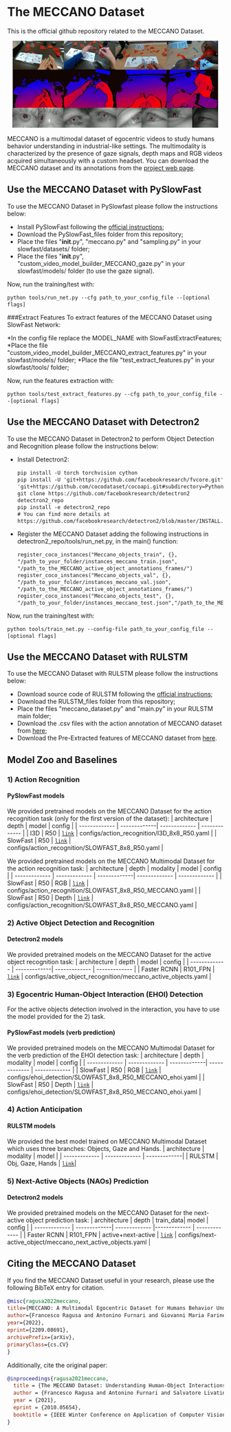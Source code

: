 # The MECCANO Dataset

This is the official github repository related to the MECCANO Dataset.

<div align="center">
  <img src="images/MECCANO_Multimodal.gif"/>
</div>

MECCANO is a multimodal dataset of egocentric videos to study humans behavior understanding in industrial-like settings. The multimodality is characterized by the presence of gaze signals, depth maps and RGB videos acquired simultaneously with a custom headset. You can download the MECCANO dataset and its annotations from the [project web page](https://iplab.dmi.unict.it/MECCANO/).

## Use the MECCANO Dataset with PySlowFast
To use the MECCANO Dataset in PySlowfast please follow the instructions below:

* Install PySlowFast following the [official instructions](https://github.com/facebookresearch/SlowFast/blob/master/INSTALL.md);
* Download the PySlowFast_files folder from this repository;
* Place the files "__init__.py", "meccano.py" and "sampling.py" in your slowfast/datasets/ folder;
* Place the files "__init__.py", "custom_video_model_builder_MECCANO_gaze.py" in your slowfast/models/ folder (to use the gaze signal).

Now, run the training/test with:
```
python tools/run_net.py --cfg path_to_your_config_file --[optional flags]
```
###Extract Features
To extract features of the MECCANO Dataset using SlowFast Network:

*In the config file replace the MODEL_NAME with SlowFastExtractFeatures;
*Place the file "custom_video_model_builder_MECCANO_extract_features.py" in your slowfast/models/ folder;
*Place the file "test_extract_features.py" in your slowfast/tools/ folder;

Now, run the features extraction with:
```
python tools/test_extract_features.py --cfg path_to_your_config_file --[optional flags]
```


## Use the MECCANO Dataset with Detectron2
To use the MECCANO Dataset in Detectron2 to perform Object Detection and Recognition please follow the instructions below:

* Install Detectron2:
    ```
    pip install -U torch torchvision cython
    pip install -U 'git+https://github.com/facebookresearch/fvcore.git' 'git+https://github.com/cocodataset/cocoapi.git#subdirectory=PythonAPI'
    git clone https://github.com/facebookresearch/detectron2 detectron2_repo
    pip install -e detectron2_repo
    # You can find more details at https://github.com/facebookresearch/detectron2/blob/master/INSTALL.md
    ```
* Register the MECCANO Dataset adding the following instructions in detectron2_repo/tools/run_net.py, in the main() function:
    ```
    register_coco_instances("Meccano_objects_train", {}, "/path_to_your_folder/instances_meccano_train.json", "/path_to_the_MECCANO_active_object_annotations_frames/")
    register_coco_instances("Meccano_objects_val", {}, "/path_to_your_folder/instances_meccano_val.json", "/path_to_the_MECCANO_active_object_annotations_frames/")
    register_coco_instances("Meccano_objects_test", {}, "/path_to_your_folder/instances_meccano_test.json","/path_to_the_MECCANO_active_object_annotations_frames/")
    ```

Now, run the training/test with:
```
python tools/train_net.py --config-file path_to_your_config_file --[optional flags]
```

## Use the MECCANO Dataset with RULSTM
To use the MECCANO Dataset with RULSTM please follow the instructions below:

* Download source code of RULSTM following the [official instructions](https://github.com/fpv-iplab/rulstm);
* Download the RULSTM_files folder from this repository;
* Place the files "meccano_dataset.py" and "main.py" in your RULSTM main folder;
* Download the .csv files with the action annotation of MECCANO dataset from [here](https://iplab.dmi.unict.it/sharing/MECCANO/MECCANO_action_annotations.zip);
* Download the Pre-Extracted features of MECCANO dataset from [here](https://iplab.dmi.unict.it/sharing/MECCANO/RULSTM_MECCANO_features.zip).

## Model Zoo and Baselines

### 1) Action Recognition

#### PySlowFast models

We provided pretrained models on the MECCANO Dataset for the action recognition task (only for the first version of the dataset):
| architecture | depth |  model  | config |
| ------------- | -------------| ------------- | ------------- |
| I3D | R50 | [`link`](https://iplab.dmi.unict.it/sharing/MECCANO/models/action_recognition/first_version/I3D_8x8_R50_MECCANO.pyth) | configs/action_recognition/I3D_8x8_R50.yaml |
| SlowFast | R50 | [`link`](https://iplab.dmi.unict.it/sharing/MECCANO/models/action_recognition/first_version/SLOWFAST_8x8_R50_MECCANO.pyth) | configs/action_recognition/SLOWFAST_8x8_R50.yaml |

We provided pretrained models on the MECCANO Multimodal Dataset for the action recognition task:
| architecture | depth | modality | model  | config |
| ------------- | ------------- | -------------| ------------- | ------------- |
| SlowFast | R50 | RGB | [`link`](https://iplab.dmi.unict.it/sharing/MECCANO/models/action_recognition/SLOWFAST_8x8_R50_RGB_MECCANO.pyth) | configs/action_recognition/SLOWFAST_8x8_R50_MECCANO.yaml |
| SlowFast | R50 | Depth | [`link`](https://iplab.dmi.unict.it/sharing/MECCANO/models/action_recognition/SLOWFAST_8x8_R50_Depth_MECCANO.pyth) | configs/action_recognition/SLOWFAST_8x8_R50_MECCANO.yaml |

### 2) Active Object Detection and Recognition
#### Detectron2 models

We provided pretrained models on the MECCANO Dataset for the active object recognition task:
| architecture | depth |  model  | config |
| ------------- | -------------| ------------- | ------------- |
| Faster RCNN | R101_FPN | [`link`](https://iplab.dmi.unict.it/sharing/MECCANO/models/active_object_recognition/MECCANO_active_objects.pth) | configs/active_object_recognition/meccano_active_objects.yaml |

### 3) Egocentric Human-Object Interaction (EHOI) Detection

For the active objects detection involved in the interaction, you have to use the model provided for the 2) task.

#### PySlowFast models (verb prediction)

We provided pretrained models on the MECCANO Multimodal Dataset for the verb prediction of the EHOI detection task:
| architecture | depth | modality | model  | config |
| ------------- | ------------- | -------------| ------------- | ------------- |
| SlowFast | R50 | RGB | [`link`](https://iplab.dmi.unict.it/sharing/MECCANO/models/ehoi_detection/SLOWFAST_8x8_R50_RGB_MECCANO_verbs.pyth) | configs/ehoi_detection/SLOWFAST_8x8_R50_MECCANO_ehoi.yaml |
| SlowFast | R50 | Depth | [`link`](https://iplab.dmi.unict.it/sharing/MECCANO/models/ehoi_detection/SLOWFAST_8x8_R50_Depth_MECCANO_verbs.pyth) | configs/ehoi_detection/SLOWFAST_8x8_R50_MECCANO_ehoi.yaml |


### 4) Action Anticipation

#### RULSTM models

We provided the best model trained on MECCANO Multimodal Dataset which uses three branches: Objects, Gaze and Hands.
| architecture | modality | model |
| ------------- | ------------- | -------------| 
| RULSTM | Obj, Gaze, Hands | [`link`](https://iplab.dmi.unict.it/sharing/MECCANO/models/action_anticipation/MECCANO_RULSTM-anticipation_0.25_6_8_fusion_mt5r_best.pth.tar)|

### 5) Next-Active Objects (NAOs) Prediction
#### Detectron2 models

We provided pretrained models on the MECCANO Dataset for the next-active object prediction task:
| architecture | depth | train_data| model  | config |
| ------------- | -------------| ------------- |------------- | ------------- |
| Faster RCNN | R101_FPN | active+next-active | [`link`](https://iplab.dmi.unict.it/sharing/MECCANO/models/next_active_object/MECCANO_next_active_objects.pth) | configs/next-active_object/meccano_next_active_objects.yaml |

## Citing the MECCANO Dataset
If you find the MECCANO Dataset useful in your research, please use the following BibTeX entry for citation.
```BibTeX
@misc{ragusa2022meccano,
title={MECCANO: A Multimodal Egocentric Dataset for Humans Behavior Understanding in the Industrial-like Domain},
author={Francesco Ragusa and Antonino Furnari and Giovanni Maria Farinella},
year={2022},
eprint={2209.08691},
archivePrefix={arXiv},
primaryClass={cs.CV}
}
```
Additionally, cite the original paper:
```BibTeX
@inproceedings{ragusa2021meccano,
  title = {The MECCANO Dataset: Understanding Human-Object Interactions from Egocentric Videos in an Industrial-like Domain},
  author = {Francesco Ragusa and Antonino Furnari and Salvatore Livatino and Giovanni Maria Farinella},
  year = {2021},
  eprint = {2010.05654},
  booktitle = {IEEE Winter Conference on Application of Computer Vision (WACV)}
}
```
